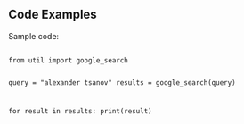 <h2>Code Examples</h2>

<div>

<p>Sample code:</p>

<code>
from util import google_search

query = "alexander tsanov"
results = google_search(query)

for result in results:
    print(result)

</code>
</div>